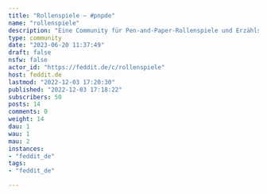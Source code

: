 ```yaml
---
title: "Rollenspiele – #pnpde" 
name: "rollenspiele"
description: "Eine Community für Pen-and-Paper-Rollenspiele und Erzählspiele aller Art. #pnpde"
type: community
date: "2023-06-20 11:37:49"
draft: false
nsfw: false
actor_id: "https://feddit.de/c/rollenspiele"
host: feddit.de
lastmod: "2022-12-03 17:20:30"
published: "2022-12-03 17:18:22"
subscribers: 50
posts: 14
comments: 0
weight: 14
dau: 1
wau: 1
mau: 2
instances:
- "feddit_de"
tags: 
- "feddit_de"

---
```

